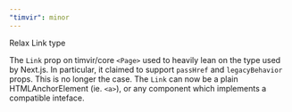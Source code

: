 ```yaml
---
"timvir": minor
---
```


Relax Link type

The `Link` prop on timvir/core `<Page>` used to heavily lean on the type used by Next.js.
In particular, it claimed to support `passHref` and `legacyBehavior` props.
This is no longer the case.
The `Link` can now be a plain HTMLAnchorElement (ie. `<a>`), or any component which implements a compatible inteface.
